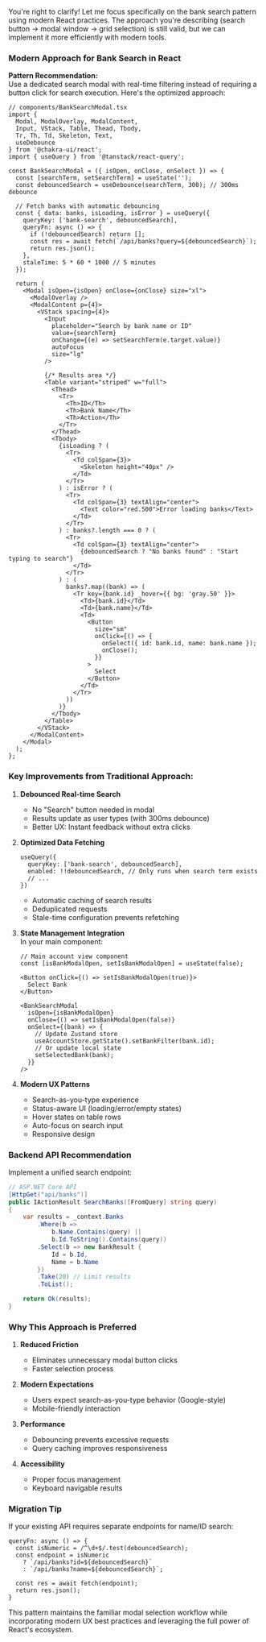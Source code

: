 You're right to clarify! Let me focus specifically on the bank search pattern using modern React practices. The approach you're describing (search button → modal window → grid selection) is still valid, but we can implement it more efficiently with modern tools.

### Modern Approach for Bank Search in React

**Pattern Recommendation:**  
Use a dedicated search modal with real-time filtering instead of requiring a button click for search execution. Here's the optimized approach:

```tsx
// components/BankSearchModal.tsx
import { 
  Modal, ModalOverlay, ModalContent, 
  Input, VStack, Table, Thead, Tbody, 
  Tr, Th, Td, Skeleton, Text,
  useDebounce
} from '@chakra-ui/react';
import { useQuery } from '@tanstack/react-query';

const BankSearchModal = ({ isOpen, onClose, onSelect }) => {
  const [searchTerm, setSearchTerm] = useState('');
  const debouncedSearch = useDebounce(searchTerm, 300); // 300ms debounce

  // Fetch banks with automatic debouncing
  const { data: banks, isLoading, isError } = useQuery({
    queryKey: ['bank-search', debouncedSearch],
    queryFn: async () => {
      if (!debouncedSearch) return [];
      const res = await fetch(`/api/banks?query=${debouncedSearch}`);
      return res.json();
    },
    staleTime: 5 * 60 * 1000 // 5 minutes
  });

  return (
    <Modal isOpen={isOpen} onClose={onClose} size="xl">
      <ModalOverlay />
      <ModalContent p={4}>
        <VStack spacing={4}>
          <Input
            placeholder="Search by bank name or ID"
            value={searchTerm}
            onChange={(e) => setSearchTerm(e.target.value)}
            autoFocus
            size="lg"
          />
          
          {/* Results area */}
          <Table variant="striped" w="full">
            <Thead>
              <Tr>
                <Th>ID</Th>
                <Th>Bank Name</Th>
                <Th>Action</Th>
              </Tr>
            </Thead>
            <Tbody>
              {isLoading ? (
                <Tr>
                  <Td colSpan={3}>
                    <Skeleton height="40px" />
                  </Td>
                </Tr>
              ) : isError ? (
                <Tr>
                  <Td colSpan={3} textAlign="center">
                    <Text color="red.500">Error loading banks</Text>
                  </Td>
                </Tr>
              ) : banks?.length === 0 ? (
                <Tr>
                  <Td colSpan={3} textAlign="center">
                    {debouncedSearch ? "No banks found" : "Start typing to search"}
                  </Td>
                </Tr>
              ) : (
                banks?.map((bank) => (
                  <Tr key={bank.id} _hover={{ bg: 'gray.50' }}>
                    <Td>{bank.id}</Td>
                    <Td>{bank.name}</Td>
                    <Td>
                      <Button 
                        size="sm" 
                        onClick={() => {
                          onSelect({ id: bank.id, name: bank.name });
                          onClose();
                        }}
                      >
                        Select
                      </Button>
                    </Td>
                  </Tr>
                ))
              )}
            </Tbody>
          </Table>
        </VStack>
      </ModalContent>
    </Modal>
  );
};
```

### Key Improvements from Traditional Approach:

1. **Debounced Real-time Search**  
   - No "Search" button needed in modal
   - Results update as user types (with 300ms debounce)
   - Better UX: Instant feedback without extra clicks

2. **Optimized Data Fetching**
   ```tsx
   useQuery({
     queryKey: ['bank-search', debouncedSearch],
     enabled: !!debouncedSearch, // Only runs when search term exists
     // ...
   })
   ```
   - Automatic caching of search results
   - Deduplicated requests
   - Stale-time configuration prevents refetching

3. **State Management Integration**  
   In your main component:
   ```tsx
   // Main account view component
   const [isBankModalOpen, setIsBankModalOpen] = useState(false);

   <Button onClick={() => setIsBankModalOpen(true)}>
     Select Bank
   </Button>

   <BankSearchModal
     isOpen={isBankModalOpen}
     onClose={() => setIsBankModalOpen(false)}
     onSelect={(bank) => {
       // Update Zustand store
       useAccountStore.getState().setBankFilter(bank.id);
       // Or update local state
       setSelectedBank(bank);
     }}
   />
   ```

4. **Modern UX Patterns**  
   - Search-as-you-type experience
   - Status-aware UI (loading/error/empty states)
   - Hover states on table rows
   - Auto-focus on search input
   - Responsive design

### Backend API Recommendation

Implement a unified search endpoint:
```csharp
// ASP.NET Core API
[HttpGet("api/banks")]
public IActionResult SearchBanks([FromQuery] string query)
{
    var results = _context.Banks
        .Where(b => 
            b.Name.Contains(query) || 
            b.Id.ToString().Contains(query))
        .Select(b => new BankResult {
            Id = b.Id,
            Name = b.Name
        })
        .Take(20) // Limit results
        .ToList();

    return Ok(results);
}
```

### Why This Approach is Preferred

1. **Reduced Friction**  
   - Eliminates unnecessary modal button clicks
   - Faster selection process

2. **Modern Expectations**  
   - Users expect search-as-you-type behavior (Google-style)
   - Mobile-friendly interaction

3. **Performance**  
   - Debouncing prevents excessive requests
   - Query caching improves responsiveness

4. **Accessibility**  
   - Proper focus management
   - Keyboard navigable results

### Migration Tip

If your existing API requires separate endpoints for name/ID search:
```tsx
queryFn: async () => {
  const isNumeric = /^\d+$/.test(debouncedSearch);
  const endpoint = isNumeric 
    ? `/api/banks?id=${debouncedSearch}`
    : `/api/banks?name=${debouncedSearch}`;
  
  const res = await fetch(endpoint);
  return res.json();
}
```

This pattern maintains the familiar modal selection workflow while incorporating modern UX best practices and leveraging the full power of React's ecosystem.